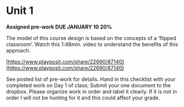 # Unit 1

**Assigned pre-work DUE JANUARY 10 20%**

The model of this course design is based on the concepts of a ‘flipped classroom’. Watch this 1:48min. video to understand the benefits of this approach.

[https://www.playposit.com/share/22690/87140](https://www.playposit.com/share/22690/87140)

See posted list of pre-work for details. Hand in this checklist with your completed work on Day 1 of class; Submit your one document to the dropbox. Please organize work in order and label it clearly. If it is not in order I will not be hunting for it and this could affect your grade.

